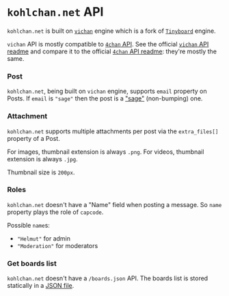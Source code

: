 # `kohlchan.net` API

`kohlchan.net` is built on [`vichan`](https://github.com/vichan-devel/vichan) engine which is a fork of [`Tinyboard`](https://github.com/savetheinternet/Tinyboard) engine.

`vichan` API is mostly compatible to [`4chan` API](https://github.com/catamphetamine/chanchan/blob/master/docs/4chan.org/API.md). See the official [`vichan` API readme](https://github.com/vichan-devel/vichan-API) and compare it to the official [`4chan` API readme](https://github.com/4chan/4chan-API): they're mostly the same.

### Post

`kohlchan.net`, being built on `vichan` engine, supports `email` property on Posts. If `email` is `"sage"` then the post is a ["sage"](https://knowyourmeme.com/memes/sage) (non-bumping) one.

### Attachment

`kohlchan.net` supports multiple attachments per post via the `extra_files[]` property of a Post.

For images, thumbnail extension is always `.png`. For videos, thumbnail extension is always `.jpg`.

Thumbnail size is `200px`.

### Roles

`kohlchan.net` doesn't have a "Name" field when posting a message. So `name` property plays the role of `capcode`.

Possible `name`s:

* `"Helmut"` for admin
* `"Moderation"` for moderators

### Get boards list

`kohlchan.net` doesn't have a `/boards.json` API. The boards list is stored statically in a [JSON file](https://github.com/catamphetamine/chanchan/blob/master/chan/kohlchan/index.json).